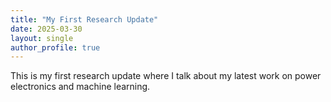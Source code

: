 ```yaml
---
title: "My First Research Update"
date: 2025-03-30
layout: single
author_profile: true
---
```

This is my first research update where I talk about my latest work on power electronics and machine learning.
